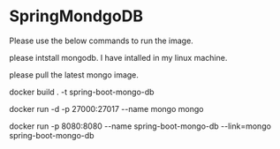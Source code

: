 # SpringMondgoDB

Please use the below commands to run the image.

please intstall mongodb. I have intalled in my linux machine.

please pull the latest mongo image.

docker build . -t spring-boot-mongo-db

docker run -d -p 27000:27017 --name mongo mongo

docker run -p 8080:8080 --name spring-boot-mongo-db --link=mongo  spring-boot-mongo-db
